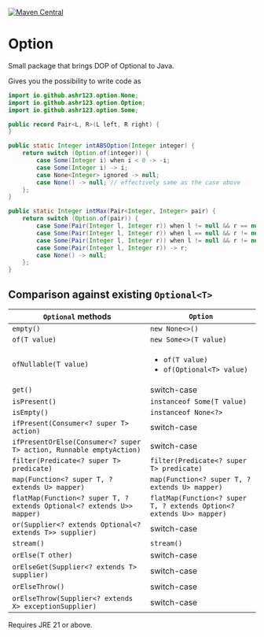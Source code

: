 [![Maven Central](https://img.shields.io/maven-central/v/io.github.ashr123/option.svg?label=Maven%20Central)](https://search.maven.org/search?q=g:%22io.github.ashr123%22%20AND%20a:%22option%22)

# Option

Small package that brings DOP of Optional to Java.

Gives you the possibility to write code as

```java
import io.github.ashr123.option.None;
import io.github.ashr123.option.Option;
import io.github.ashr123.option.Some;

public record Pair<L, R>(L left, R right) {
}

public static Integer intABSOption(Integer integer) {
	return switch (Option.of(integer)) {
		case Some(Integer i) when i < 0 -> -i;
		case Some(Integer i) -> i;
		case None<Integer> ignored -> null;
		case None() -> null; // effectively same as the case above
	};
}

public static Integer intMax(Pair<Integer, Integer> pair) {
	return switch (Option.of(pair)) {
		case Some(Pair(Integer l, Integer r)) when l != null && r == null -> l;
		case Some(Pair(Integer l, Integer r)) when l == null && r != null -> r;
		case Some(Pair(Integer l, Integer r)) when l != null && r != null && l > r -> l;
		case Some(Pair(Integer l, Integer r)) -> r;
		case None() -> null;
	};
}
```

## Comparison against existing `Optional<T>`

| `Optional` methods                                                     | `Option`                                                             |
|------------------------------------------------------------------------|----------------------------------------------------------------------|
| `empty()`                                                              | `new None<>()`                                                       |
| `of(T value)`                                                          | `new Some<>(T value)`                                                |
| `ofNullable(T value)`                                                  | <ul><li>`of(T value)`</li><li>`of(Optional<T> value)`</li></ul>      |
| `get()`                                                                | switch-case                                                          |
| `isPresent()`                                                          | `instanceof Some(T value)`                                           |
| `isEmpty()`                                                            | `instanceof None<?>`                                                 |
| `ifPresent(Consumer<? super T> action)`                                | switch-case                                                          |
| `ifPresentOrElse(Consumer<? super T> action, Runnable emptyAction)`    | switch-case                                                          |
| `filter(Predicate<? super T> predicate)`                               | `filter(Predicate<? super T> predicate)`                             |
| `map(Function<? super T, ? extends U> mapper)`                         | `map(Function<? super T, ? extends U> mapper)`                       |
| `flatMap(Function<? super T, ? extends Optional<? extends U>> mapper)` | `flatMap(Function<? super T, ? extends Option<? extends U>> mapper)` |
| `or(Supplier<? extends Optional<? extends T>> supplier)`               | switch-case                                                          |
| `stream()`                                                             | `stream()`                                                           |
| `orElse(T other)`                                                      | switch-case                                                          |
| `orElseGet(Supplier<? extends T> supplier)`                            | switch-case                                                          |
| `orElseThrow()`                                                        | switch-case                                                          |
| `orElseThrow(Supplier<? extends X> exceptionSupplier)`                 | switch-case                                                          |

Requires JRE 21 or above.
